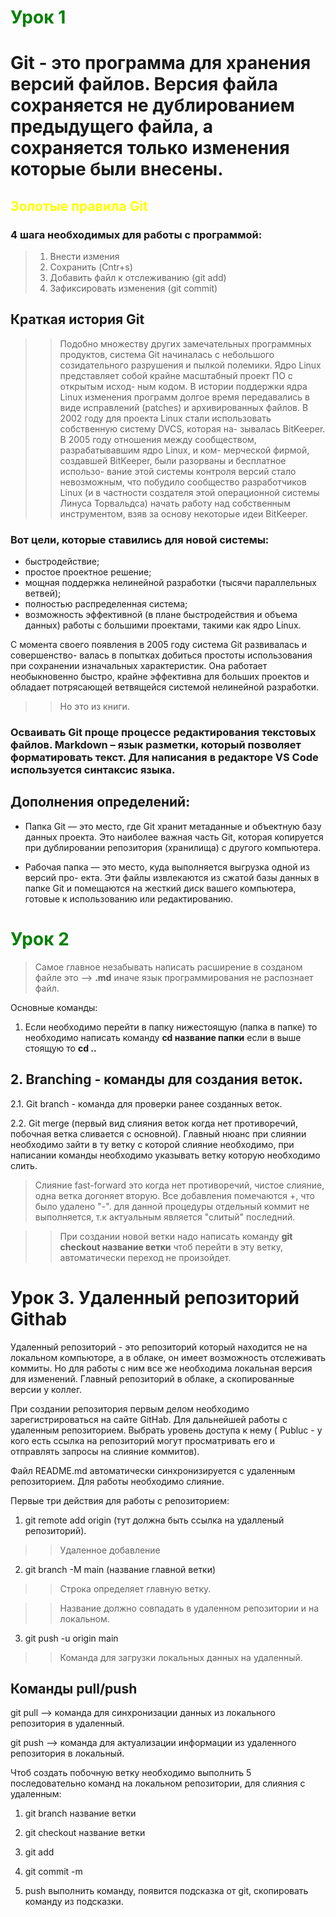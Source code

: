 # <span style="color:green">__Урок 1__
# Git - это программа для хранения версий файлов. Версия файла сохраняется не дублированием предыдущего файла, а сохраняется только изменения которые были внесены.
## <span style="color:yellow"> Золотые правила Git
### 4 шага необходимых для работы c программой: 
> 1. Внести измения
> 2. Сохранить (Cntr+s)
> 3. Добавить файл к отслеживанию (git add)
> 4. Зафиксировать изменения (git commit)

## Краткая история Git

>> Подобно множеству других замечательных программных продуктов, система Git начиналась с небольшого созидательного разрушения и пылкой полемики.
Ядро Linux представляет собой крайне масштабный проект ПО с открытым исход- ным кодом. В истории поддержки ядра Linux изменения программ долгое время передавались в виде исправлений (patches) и архивированных файлов. В 2002 году для проекта Linux стали использовать собственную систему DVCS, которая на- зывалась BitKeeper.
В 2005 году отношения между сообществом, разрабатывавшим ядро Linux, и ком- мерческой фирмой, создавшей BitKeeper, были разорваны и бесплатное использо- вание этой системы контроля версий стало невозможным, что побудило сообщество разработчиков Linux (и в частности создателя этой операционной системы Линуса Торвальдса) начать работу над собственным инструментом, взяв за основу некоторые идеи BitKeeper.
### Вот цели, которые ставились для новой системы:
* быстродействие;
* простое проектное решение;
* мощная поддержка нелинейной разработки (тысячи параллельных ветвей);
* полностью распределенная система;
* возможность эффективной (в плане быстродействия и объема данных) работы с большими проектами, такими как ядро Linux.

С момента своего появления в 2005 году система Git развивалась и совершенство- валась в попытках добиться простоты использования при сохранении изначальных характеристик. Она работает необыкновенно быстро, крайне эффективна для больших проектов и обладает потрясающей ветвящейся системой нелинейной разработки.      
>> Но это из книги.

### Осваивать Git проще процессе редактирования текстовых файлов. Markdown – язык разметки, который позволяет форматировать текст. Для написания в редакторе VS Code используется синтаксис языка.

## Дополнения определений:

* Папка Git — это место, где Git хранит метаданные и объектную базу данных проекта. Это наиболее важная часть Git, которая копируется при дублировании репозитория (хранилища) с другого компьютера.

* Рабочая папка — это место, куда выполняется выгрузка одной из версий про- екта. Эти файлы извлекаются из сжатой базы данных в папке Git и помещаются на жесткий диск вашего компьютера, готовые к использованию или редактированию.

# <span style="color:green">__Урок 2__

>Самое главное незабывать написать расширение в созданом файле это --> **.md** иначе язык программирования не распознает файл.

Основные команды:
1. Если необходимо перейти в папку нижестоящую (папка в папке) то необходимо написать команду __cd название папки__ если в выше стоящую то __cd ..__

## __2. Вranching - команды для создания веток.__

2.1. Git branch - команда для проверки ранее созданных веток.

2.2. Git merge (первый вид слияния веток когда нет противоречий, побочная ветка сливается с основной). Главный нюанс при слиянии необходимо зайти в ту ветку с которой слияние необходимо, при написании команды необходимо указывать ветку которую необходимо слить.

> Слияние fast-forward это когда нет противоречий, чистое слияние, одна ветка догоняет вторую. Все добавления помечаются +, что было удалено "-". для данной процедуры отдельный коммит не выполняется, т.к актуальным является "слитый" последний.

>> При создании новой ветки надо написать команду __git checkout название ветки__ чтоб перейти в эту ветку, автоматически переход не произойдет.


# Урок 3.   Удаленный репозиторий Githab

Удаленный репозиторий - это репозиторий который находится не на локальном компьюторе, а в облаке, он имеет возможность отслеживать коммиты. Но для работы с ним все же необходима локальная версия для изменений. Главный репозиторий в облаке, а скопированные версии у коллег.

При создании репозитория первым делом необходимо зарегистрироваться на сайте GitHab. Для дальнейшей работы с удаленным репозиторием. Выбрать уровень доступа к нему ( Publuc - у кого есть ссылка на репозиторий могут просматривать его и отправлять запросы на слияние коммитов).

Файл README.md автоматически синхронизируется с удаленным репозиторием. Для работы необходимо слияние.

Первые три действия для работы с репозиторием:

1. git remote add origin (тут должна быть ссылка на удалленый репозиторий).

>> Удаленное добавление

2. git branch -M main (название главной ветки)

>> Строка определяет главную ветку.

>> Название должно совпадать в удаленном репозитории и на локальном.

3. git push -u origin main

>> Команда для загрузки локальных данных на удаленный.

## Команды pull/push

git pull --> команда для синхронизации данных из локального репозитория в удаленный.

git push --> команда для актуализации информации из удаленного репозитория в локальный.

Чтоб создать побочную ветку необходимо выполнить 5 последовательно команд на локальном репозитории, для слияния с удаленным:

1. git branch название ветки

2. git checkout название ветки

3. git add

4. git commit -m

5. push выполнить команду, появится подсказка от git, скопировать команду из подсказки.

